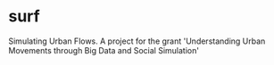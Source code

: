 # surf

Simulating Urban Flows. A project for the grant 'Understanding Urban Movements through Big Data and
Social Simulation' 
